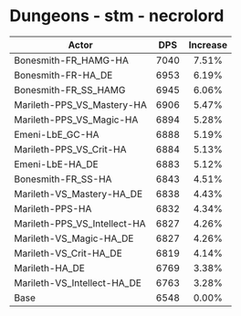 # Dungeons - stm - necrolord
| Actor | DPS | Increase |
|---|:---:|:---:|
|Bonesmith-FR_HAMG-HA|7040|7.51%|
|Bonesmith-FR-HA_DE|6953|6.19%|
|Bonesmith-FR_SS_HAMG|6945|6.06%|
|Marileth-PPS_VS_Mastery-HA|6906|5.47%|
|Marileth-PPS_VS_Magic-HA|6894|5.28%|
|Emeni-LbE_GC-HA|6888|5.19%|
|Marileth-PPS_VS_Crit-HA|6884|5.13%|
|Emeni-LbE-HA_DE|6883|5.12%|
|Bonesmith-FR_SS-HA|6843|4.51%|
|Marileth-VS_Mastery-HA_DE|6838|4.43%|
|Marileth-PPS-HA|6832|4.34%|
|Marileth-PPS_VS_Intellect-HA|6827|4.26%|
|Marileth-VS_Magic-HA_DE|6827|4.26%|
|Marileth-VS_Crit-HA_DE|6819|4.14%|
|Marileth-HA_DE|6769|3.38%|
|Marileth-VS_Intellect-HA_DE|6763|3.28%|
|Base|6548|0.00%|
